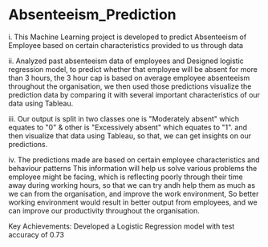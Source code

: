 # Absenteeism_Prediction

i.  This Machine Learning project is developed to predict Absenteeism of Employee based on certain characteristics provided to us through data

ii.  Analyzed past absenteeism data of employees and Designed logistic regression model, to predict whether that employee will be absent for more than 3 hours, the 3 hour cap is based on average employee absenteeism throughout the organisation, we then used those predictions visualize the prediction data by comparing it with several important characteristics of our data using Tableau.

iii.  Our output is split in two classes one is "Moderately absent" which equates to "0" & other is "Excessively absent" which equates to "1". and then visualize that data using Tableau, so that, we can get insights on our predictions.

iv.  The predictions made are based on certain employee characteristics and behaviour patterns This information will help us solve various problems the employee might be facing, which is reflecting poorly through their time away during working hours, so that we can try andh help them as much as we can from the organisation, and improve the work environment, So better working environment would result in better output from employees, and we can improve our productivity throughout the organisation.


Key Achievements: Developed a Logistic Regression model with test accuracy of 0.73 
